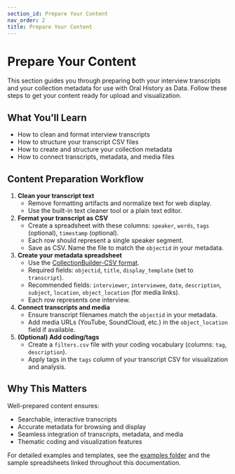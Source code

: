 ```yaml
---
section_id: Prepare Your Content
nav_order: 2
title: Prepare Your Content
---
```


# Prepare Your Content

This section guides you through preparing both your interview transcripts and your collection metadata for use with Oral History as Data. Follow these steps to get your content ready for upload and visualization.

## What You'll Learn
- How to clean and format interview transcripts
- How to structure your transcript CSV files
- How to create and structure your collection metadata
- How to connect transcripts, metadata, and media files

## Content Preparation Workflow

1. **Clean your transcript text**
   - Remove formatting artifacts and normalize text for web display.
   - Use the built-in text cleaner tool or a plain text editor.
2. **Format your transcript as CSV**
   - Create a spreadsheet with these columns: `speaker`, `words`, `tags` (optional), `timestamp` (optional).
   - Each row should represent a single speaker segment.
   - Save as CSV. Name the file to match the `objectid` in your metadata.
3. **Create your metadata spreadsheet**
   - Use the [CollectionBuilder-CSV format](https://collectionbuilder.github.io/cb-docs/docs/metadata/csv_metadata/).
   - Required fields: `objectid`, `title`, `display_template` (set to `transcript`).
   - Recommended fields: `interviewer`, `interviewee`, `date`, `description`, `subject`, `location`, `object_location` (for media links).
   - Each row represents one interview.
4. **Connect transcripts and media**
   - Ensure transcript filenames match the `objectid` in your metadata.
   - Add media URLs (YouTube, SoundCloud, etc.) in the `object_location` field if available.
5. **(Optional) Add coding/tags**
   - Create a `filters.csv` file with your coding vocabulary (columns: `tag`, `description`).
   - Apply tags in the `tags` column of your transcript CSV for visualization and analysis.

## Why This Matters

Well-prepared content ensures:
- Searchable, interactive transcripts
- Accurate metadata for browsing and display
- Seamless integration of transcripts, metadata, and media
- Thematic coding and visualization features

For detailed examples and templates, see the [examples folder](/examples/) and the sample spreadsheets linked throughout this documentation.
